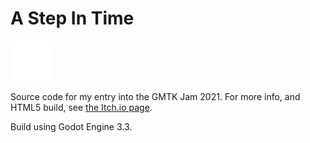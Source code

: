 # A Step In Time

![alt text](https://github.com/samuelbigos/a_step_in_time/blob/master/promo/player_idle.gif "Gif")

Source code for my entry into the GMTK Jam 2021. For more info, and HTML5 build, see [the Itch.io page](https://sambigos.itch.io/a-step-in-time).

Build using Godot Engine 3.3.
